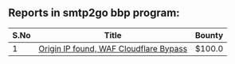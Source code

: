 ## Reports in smtp2go bbp program:
| S.No | Title | Bounty |
| ---- | ----- | ------ |
| 1 | [Origin IP found, WAF Cloudflare Bypass](https://hackerone.com/reports/1536299) | $100.0 |